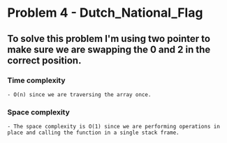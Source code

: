 # Problem 4 - Dutch_National_Flag

  ## To solve this problem I'm using two pointer to make sure we are swapping the 0 and 2 in the correct position.
  
  ### Time complexity
    - O(n) since we are traversing the array once.

  ### Space complexity
    - The space complexity is O(1) since we are performing operations in place and calling the function in a single stack frame.